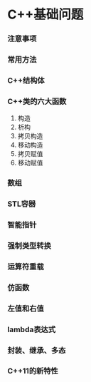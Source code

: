 # C++基础问题

### 注意事项

### 常用方法

### C++结构体

### C++类的六大函数

1. 构造
2. 析构
3. 拷贝构造
4. 移动构造
5. 拷贝赋值
6. 移动赋值

### 数组

### STL容器

### 智能指针

### 强制类型转换

### 运算符重载

### 仿函数

### 左值和右值

### lambda表达式

### 封装、继承、多态

### C++11的新特性
